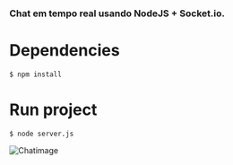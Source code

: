 ### Chat em tempo real usando NodeJS + Socket.io.

# Dependencies
```
$ npm install
```
# Run project
```
$ node server.js            
```


![Chatimage](https://user-images.githubusercontent.com/49046342/83191180-f6771b80-a109-11ea-9425-d55ac982faa3.png)

